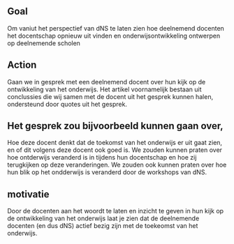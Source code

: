 ## Goal

Om vaniut het perspectief van dNS te laten zien hoe deelnemend docenten het docentschap opnieuw uit vinden en onderwijsontwikkeling ontwerpen op deelnemende scholen

## Action

Gaan we in gesprek met een deelnemend docent over hun kijk op de ontwikkeling van het onderwijs.
Het artikel voornamelijk bestaan uit conclussies die wij  samen met de docent uit het gesprek kunnen halen, ondersteund door quotes uit het gesprek.

## Het gesprek zou bijvoorbeeld kunnen gaan over,

Hoe deze docent denkt dat de toekomst van het onderwijs er uit gaat zien, en of dit volgens deze docent ook goed is. We zouden kunnen praten over hoe ontderwijs veranderd is in tijdens hun docentschap en hoe zij terugkijken op deze veranderingen. We zouden ook kunnen praten over hoe hun blik op het ondderwijs is veranderd door de workshops van dNS.

## motivatie

Door de docenten aan het woordt te laten en inzicht te geven in hun kijk op de ontwikkeling van het onderwijs laat je zien dat de deelnemende docenten (en dus dNS) actief bezig zijn met de toekeomst van het onderwijs.
